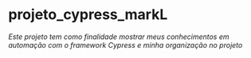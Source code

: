 # projeto_cypress_markL

*Este projeto tem como finalidade mostrar meus conhecimentos em automação com o framework Cypress e minha organização no projeto*
